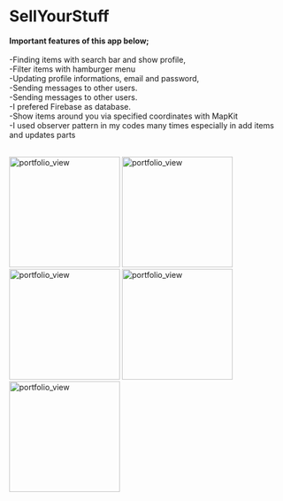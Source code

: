 # SellYourStuff


**Important features of this app below;** <br /> <br />
-Finding items with search bar and show profile, <br />
-Filter items with hamburger menu  <br />
-Updating profile informations, email and password, <br />
-Sending messages to other users. <br />
-Sending messages to other users. <br />
-I prefered Firebase as database. <br />
-Show items around you via specified coordinates with MapKit <br />
-I used observer pattern in my codes many times especially in add items and updates parts <br /><br />


<img width="200" alt="portfolio_view" src="https://www.onurcanyurt.com/tw_github_photos/1.png">
<img width="200" alt="portfolio_view" src="https://www.onurcanyurt.com/tw_github_photos/2.png">
<img width="200" alt="portfolio_view" src="https://www.onurcanyurt.com/tw_github_photos/3.png">
<img width="200" alt="portfolio_view" src="https://www.onurcanyurt.com/tw_github_photos/4.png">
<img width="200" alt="portfolio_view" src="https://www.onurcanyurt.com/tw_github_photos/5.png">
